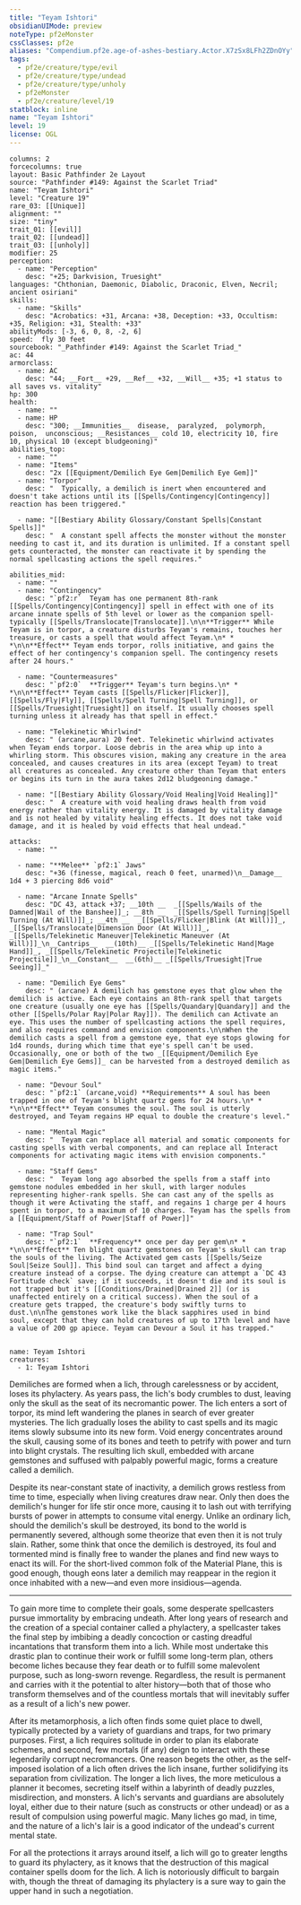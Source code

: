 ```yaml
---
title: "Teyam Ishtori"
obsidianUIMode: preview
noteType: pf2eMonster
cssClasses: pf2e
aliases: "Compendium.pf2e.age-of-ashes-bestiary.Actor.X7zSx8LFh2ZDnOYy" 
tags:
  - pf2e/creature/type/evil
  - pf2e/creature/type/undead
  - pf2e/creature/type/unholy
  - pf2eMonster
  - pf2e/creature/level/19
statblock: inline
name: "Teyam Ishtori"
level: 19
license: OGL
---
```


```statblock
columns: 2
forcecolumns: true
layout: Basic Pathfinder 2e Layout
source: "Pathfinder #149: Against the Scarlet Triad"
name: "Teyam Ishtori"
level: "Creature 19"
rare_03: [[Unique]]
alignment: ""
size: "tiny"
trait_01: [[evil]]
trait_02: [[undead]]
trait_03: [[unholy]]
modifier: 25
perception:
  - name: "Perception"
    desc: "+25; Darkvision, Truesight"
languages: "Chthonian, Daemonic, Diabolic, Draconic, Elven, Necril; ancient osiriani"
skills:
  - name: "Skills"
    desc: "Acrobatics: +31, Arcana: +38, Deception: +33, Occultism: +35, Religion: +31, Stealth: +33"
abilityMods: [-3, 6, 0, 8, -2, 6]
speed:  fly 30 feet
sourcebook: "_Pathfinder #149: Against the Scarlet Triad_"
ac: 44
armorclass:
  - name: AC
    desc: "44; __Fort__ +29, __Ref__ +32, __Will__ +35; +1 status to all saves vs. vitality"
hp: 300
health:
  - name: ""
  - name: HP
    desc: "300; __Immunities__  disease,  paralyzed,  polymorph,  poison,  unconscious; __Resistances__ cold 10, electricity 10, fire 10, physical 10 (except bludgeoning)"
abilities_top:
  - name: ""
  - name: "Items"
    desc: "2x [[Equipment/Demilich Eye Gem|Demilich Eye Gem]]"
  - name: "Torpor"
    desc: "  Typically, a demilich is inert when encountered and doesn't take actions until its [[Spells/Contingency|Contingency]] reaction has been triggered."

  - name: "[[Bestiary Ability Glossary/Constant Spells|Constant Spells]]"
    desc: "  A constant spell affects the monster without the monster needing to cast it, and its duration is unlimited. If a constant spell gets counteracted, the monster can reactivate it by spending the normal spellcasting actions the spell requires."

abilities_mid:
  - name: ""
  - name: "Contingency"
    desc: "`pf2:r`  Teyam has one permanent 8th-rank [[Spells/Contingency|Contingency]] spell in effect with one of its arcane innate spells of 5th level or lower as the companion spell- typically [[Spells/Translocate|Translocate]].\n\n**Trigger** While Teyam is in torpor, a creature disturbs Teyam's remains, touches her treasure, or casts a spell that would affect Teyam.\n* * *\n\n**Effect** Teyam ends torpor, rolls initiative, and gains the effect of her contingency's companion spell. The contingency resets after 24 hours."

  - name: "Countermeasures"
    desc: "`pf2:0`  **Trigger** Teyam's turn begins.\n* * *\n\n**Effect** Teyam casts [[Spells/Flicker|Flicker]], [[Spells/Fly|Fly]], [[Spells/Spell Turning|Spell Turning]], or [[Spells/Truesight|Truesight]] on itself. It usually chooses spell turning unless it already has that spell in effect."

  - name: "Telekinetic Whirlwind"
    desc: " (arcane,aura) 20 feet. Telekinetic whirlwind activates when Teyam ends torpor. Loose debris in the area whip up into a whirling storm. This obscures vision, making any creature in the area concealed, and causes creatures in its area (except Teyam) to treat all creatures as concealed. Any creature other than Teyam that enters or begins its turn in the aura takes 2d12 bludgeoning damage."

  - name: "[[Bestiary Ability Glossary/Void Healing|Void Healing]]"
    desc: "  A creature with void healing draws health from void energy rather than vitality energy. It is damaged by vitality damage and is not healed by vitality healing effects. It does not take void damage, and it is healed by void effects that heal undead."

attacks:
  - name: ""

  - name: "**Melee** `pf2:1` Jaws"
    desc: "+36 (finesse, magical, reach 0 feet, unarmed)\n__Damage__  1d4 + 3 piercing 8d6 void"

  - name: "Arcane Innate Spells"
    desc: "DC 43, attack +37; __10th __  _[[Spells/Wails of the Damned|Wail of the Banshee]]_; __8th __  _[[Spells/Spell Turning|Spell Turning (At Will)]]_; __4th __  _[[Spells/Flicker|Blink (At Will)]]_, _[[Spells/Translocate|Dimension Door (At Will)]]_, _[[Spells/Telekinetic Maneuver|Telekinetic Maneuver (At Will)]]_\n__Cantrips__  __(10th)__ _[[Spells/Telekinetic Hand|Mage Hand]]_, _[[Spells/Telekinetic Projectile|Telekinetic Projectile]]_\n__Constant__  __(6th)__ _[[Spells/Truesight|True Seeing]]_"

  - name: "Demilich Eye Gems"
    desc: " (arcane) A demilich has gemstone eyes that glow when the demilich is active. Each eye contains an 8th-rank spell that targets one creature (usually one eye has [[Spells/Quandary|Quandary]] and the other [[Spells/Polar Ray|Polar Ray]]). The demilich can Activate an eye. This uses the number of spellcasting actions the spell requires, and also requires command and envision components.\n\nWhen the demilich casts a spell from a gemstone eye, that eye stops glowing for 1d4 rounds, during which time that eye's spell can't be used. Occasionally, one or both of the two _[[Equipment/Demilich Eye Gem|Demilich Eye Gems]]_ can be harvested from a destroyed demilich as magic items."

  - name: "Devour Soul"
    desc: "`pf2:1` (arcane,void) **Requirements** A soul has been trapped in one of Teyam's blight quartz gems for 24 hours.\n* * *\n\n**Effect** Teyam consumes the soul. The soul is utterly destroyed, and Teyam regains HP equal to double the creature's level."

  - name: "Mental Magic"
    desc: "  Teyam can replace all material and somatic components for casting spells with verbal components, and can replace all Interact components for activating magic items with envision components."

  - name: "Staff Gems"
    desc: "  Teyam long ago absorbed the spells from a staff into gemstone nodules embedded in her skull, with larger nodules representing higher-rank spells. She can cast any of the spells as though it were Activating the staff, and regains 1 charge per 4 hours spent in torpor, to a maximum of 10 charges. Teyam has the spells from a [[Equipment/Staff of Power|Staff of Power]]"

  - name: "Trap Soul"
    desc: "`pf2:1`  **Frequency** once per day per gem\n* * *\n\n**Effect** Ten blight quartz gemstones on Teyam's skull can trap the souls of the living. The Activated gem casts [[Spells/Seize Soul|Seize Soul]]. This bind soul can target and affect a dying creature instead of a corpse. The dying creature can attempt a `DC 43 Fortitude check` save; if it succeeds, it doesn't die and its soul is not trapped but it's [[Conditions/Drained|Drained 2]] (or is unaffected entirely on a critical success). When the soul of a creature gets trapped, the creature's body swiftly turns to dust.\n\nThe gemstones work like the black sapphires used in bind soul, except that they can hold creatures of up to 17th level and have a value of 200 gp apiece. Teyam can Devour a Soul it has trapped."
 
```

```encounter-table
name: Teyam Ishtori
creatures:
  - 1: Teyam Ishtori
```



Demiliches are formed when a lich, through carelessness or by accident, loses its phylactery. As years pass, the lich's body crumbles to dust, leaving only the skull as the seat of its necromantic power. The lich enters a sort of torpor, its mind left wandering the planes in search of ever greater mysteries. The lich gradually loses the ability to cast spells and its magic items slowly subsume into its new form. Void energy concentrates around the skull, causing some of its bones and teeth to petrify with power and turn into blight crystals. The resulting lich skull, embedded with arcane gemstones and suffused with palpably powerful magic, forms a creature called a demilich.

Despite its near-constant state of inactivity, a demilich grows restless from time to time, especially when living creatures draw near. Only then does the demilich's hunger for life stir once more, causing it to lash out with terrifying bursts of power in attempts to consume vital energy. Unlike an ordinary lich, should the demilich's skull be destroyed, its bond to the world is permanently severed, although some theorize that even then it is not truly slain. Rather, some think that once the demilich is destroyed, its foul and tormented mind is finally free to wander the planes and find new ways to enact its will. For the short-lived common folk of the Material Plane, this is good enough, though eons later a demilich may reappear in the region it once inhabited with a new—and even more insidious—agenda.

* * *

To gain more time to complete their goals, some desperate spellcasters pursue immortality by embracing undeath. After long years of research and the creation of a special container called a phylactery, a spellcaster takes the final step by imbibing a deadly concoction or casting dreadful incantations that transform them into a lich. While most undertake this drastic plan to continue their work or fulfill some long-term plan, others become liches because they fear death or to fulfill some malevolent purpose, such as long-sworn revenge. Regardless, the result is permanent and carries with it the potential to alter history—both that of those who transform themselves and of the countless mortals that will inevitably suffer as a result of a lich's new power.

After its metamorphosis, a lich often finds some quiet place to dwell, typically protected by a variety of guardians and traps, for two primary purposes. First, a lich requires solitude in order to plan its elaborate schemes, and second, few mortals (if any) deign to interact with these legendarily corrupt necromancers. One reason begets the other, as the self-imposed isolation of a lich often drives the lich insane, further solidifying its separation from civilization. The longer a lich lives, the more meticulous a planner it becomes, secreting itself within a labyrinth of deadly puzzles, misdirection, and monsters. A lich's servants and guardians are absolutely loyal, either due to their nature (such as constructs or other undead) or as a result of compulsion using powerful magic. Many liches go mad, in time, and the nature of a lich's lair is a good indicator of the undead's current mental state.

For all the protections it arrays around itself, a lich will go to greater lengths to guard its phylactery, as it knows that the destruction of this magical container spells doom for the lich. A lich is notoriously difficult to bargain with, though the threat of damaging its phylactery is a sure way to gain the upper hand in such a negotiation.
